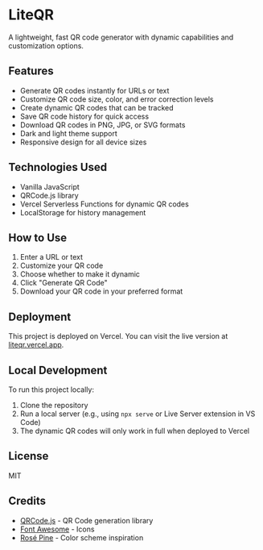 # LiteQR

A lightweight, fast QR code generator with dynamic capabilities and customization options.

## Features

- Generate QR codes instantly for URLs or text
- Customize QR code size, color, and error correction levels
- Create dynamic QR codes that can be tracked
- Save QR code history for quick access
- Download QR codes in PNG, JPG, or SVG formats
- Dark and light theme support
- Responsive design for all device sizes

## Technologies Used

- Vanilla JavaScript
- QRCode.js library
- Vercel Serverless Functions for dynamic QR codes
- LocalStorage for history management

## How to Use

1. Enter a URL or text
2. Customize your QR code
3. Choose whether to make it dynamic
4. Click "Generate QR Code"
5. Download your QR code in your preferred format

## Deployment

This project is deployed on Vercel. You can visit the live version at [liteqr.vercel.app](https://liteqr.vercel.app).

## Local Development

To run this project locally:

1. Clone the repository
2. Run a local server (e.g., using `npx serve` or Live Server extension in VS Code)
3. The dynamic QR codes will only work in full when deployed to Vercel

## License

MIT

## Credits

- [QRCode.js](https://github.com/davidshimjs/qrcodejs) - QR Code generation library
- [Font Awesome](https://fontawesome.com/) - Icons
- [Rosé Pine](https://rosepinetheme.com/) - Color scheme inspiration

